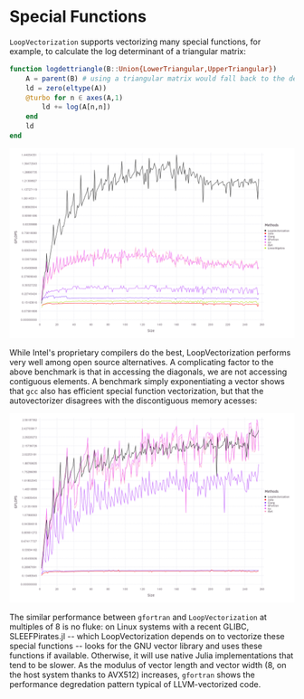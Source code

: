 # Special Functions

`LoopVectorization` supports vectorizing many special functions, for example, to calculate the log determinant of a triangular matrix:
```julia
function logdettriangle(B::Union{LowerTriangular,UpperTriangular})
    A = parent(B) # using a triangular matrix would fall back to the default loop.
    ld = zero(eltype(A))
    @turbo for n ∈ axes(A,1)
        ld += log(A[n,n])
    end
    ld
end
```
![selfdot](../assets/bench_logdettriangle_v2.png)

While Intel's proprietary compilers do the best, LoopVectorization performs very well among open source alternatives. A complicating
factor to the above benchmark is that in accessing the diagonals, we are not accessing contiguous elements. A benchmark
simply exponentiating a vector shows that `gcc` also has efficient special function vectorization, but that the autovectorizer
disagrees with the discontiguous memory acesses:

![selfdot](../assets/bench_exp_v2.png)

The similar performance between `gfortran` and `LoopVectorization` at multiples of 8 is no fluke: on Linux systems with a recent GLIBC, SLEEFPirates.jl --
which LoopVectorization depends on to vectorize these special functions -- looks for the GNU vector library and uses these functions
if available. Otherwise, it will use native Julia implementations that tend to be slower. As the modulus of vector length and vector width (8, on the
host system thanks to AVX512) increases, `gfortran` shows the performance degredation pattern typical of LLVM-vectorized code.

